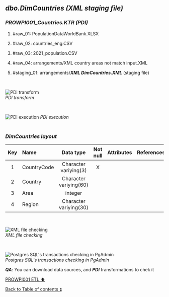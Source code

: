 ## **_dbo.DimCountries (XML staging file)_**  

### **_PROWPI001\_Countries.KTR (PDI)_**   
1. #raw_01: PopulationDataWorldBank.XLSX  
2. #raw_02: countries_eng.CSV  
3. #raw_03: 2021_population.CSV  
4. #raw_04: arrangements/XML country areas not match input.XML  
5. #staging_01: arrangements/**_XML DimCountries.XML_** (staging file)  
 
   <p><br></p>  

  ![PDI transform](https://i.imgur.com/2H7IdFy.png)  
  _PDI transform_  

  <p><br></p>  

  ![PDI execution](https://i.imgur.com/QQ5erJu.png)
  _PDI execution_  

### **_<p><br>DimCountries layout</p>_**  

  | Key | Name                  | Data type             | Not null | Attributes | References            | Description  | Metadata |
  | :-: | :-------------------- | :-------------------: | :------: | :--------- | :-------------------- | :----------- | :------- |
  | 1   | CountryCode           | Character variying(3) | X        |            |                       | PK           | m001     |  
  | 2   | Country               | Character variying(60)|          |            |                       |              | m002     |
  | 3   | Area                  | integer               |          |            |                       |              | m003     |
  | 4   | Region                | Character variying(30)|          |            |                       |              | m004     |

   <p><br></p>  
 
   ![XML file checking](https://i.imgur.com/ja9Mxa1.png)  
  _XML file checking_  

  <p><br></p>  

  ![Postgres SQL's transactions checking in PgAdmin](https://i.imgur.com/5wh3IhK.png)  
  _Postgres SQL's transactions checking in PgAdmin_ 

  **_QA_**: You can download data sources, and **_PDI_** transformations to chek it  

[PROWPI001 ETL :arrow_up:](prowpi001_etl.md)  

[Back to Table of contents :arrow_double_up:](../README.md)